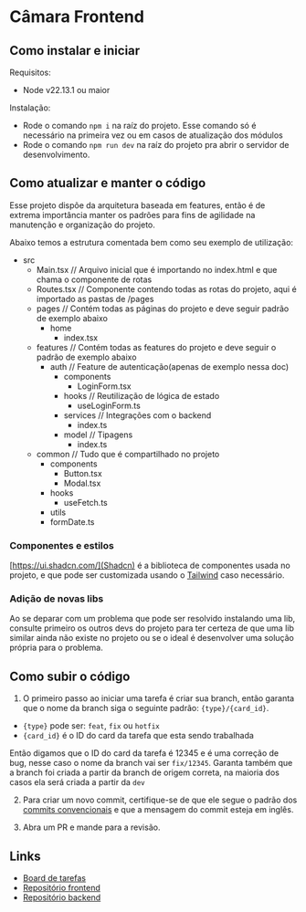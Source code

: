 # Câmara Frontend

## Como instalar e iniciar

Requisitos:

- Node v22.13.1 ou maior

Instalação:

- Rode o comando `npm i` na raíz do projeto. Esse comando só é necessário na primeira vez ou em casos de atualização dos módulos
- Rode o comando `npm run dev` na raíz do projeto pra abrir o servidor de desenvolvimento.

## Como atualizar e manter o código

Esse projeto dispõe da arquitetura baseada em features, então é de extrema importância manter os padrões para fins de agilidade na manutenção e organização do projeto.

Abaixo temos a estrutura comentada bem como seu exemplo de utilização:

- src
  - Main.tsx // Arquivo inicial que é importando no index.html e que chama o componente de rotas
  - Routes.tsx // Componente contendo todas as rotas do projeto, aqui é importado as pastas de /pages
  - pages // Contém todas as páginas do projeto e deve seguir padrão de exemplo abaixo
    - home
      - index.tsx
  - features // Contém todas as features do projeto e deve seguir o padrão de exemplo abaixo
    - auth // Feature de autenticação(apenas de exemplo nessa doc)
      - components
        - LoginForm.tsx
      - hooks // Reutilização de lógica de estado
        - useLoginForm.ts
      - services // Integrações com o backend
        - index.ts
      - model // Tipagens
        - index.ts
  - common // Tudo que é compartilhado no projeto
    - components
      - Button.tsx
      - Modal.tsx
    - hooks
      - useFetch.ts
    - utils
    - formDate.ts

### Componentes e estilos

[https://ui.shadcn.com/](Shadcn) é a biblioteca de componentes usada no projeto, e que pode ser customizada usando o [Tailwind](https://tailwindcss.com/) caso necessário.

### Adição de novas libs

Ao se deparar com um problema que pode ser resolvido instalando uma lib, consulte primeiro os outros devs do projeto para ter certeza de que uma lib similar ainda não existe no projeto ou se o ideal é desenvolver uma solução própria para o problema.

## Como subir o código

1. O primeiro passo ao iniciar uma tarefa é criar sua branch, então garanta que o nome da branch siga o seguinte padrão: `{type}/{card_id}`.

- `{type}` pode ser: `feat`, `fix` ou `hotfix`
- `{card_id}` é o ID do card da tarefa que esta sendo trabalhada

Então digamos que o ID do card da tarefa é 12345 e é uma correção de bug, nesse caso o nome da branch vai ser `fix/12345`.
Garanta também que a branch foi criada a partir da branch de origem correta, na maioria dos casos ela será criada a partir da `dev`

2. Para criar um novo commit, certifique-se de que ele segue o padrão dos [commits convencionais](https://www.conventionalcommits.org/en/v1.0.0/) e que a mensagem do commit esteja em inglês.

3. Abra um PR e mande para a revisão.

## Links

- [Board de tarefas](https://trello.com/b/9rqnzDx4/board-dev-camara)
- [Repositório frontend](https://github.com/Willianglb/camara-frontend)
- [Repositório backend](https://github.com/Willianglb/camara-backend)
